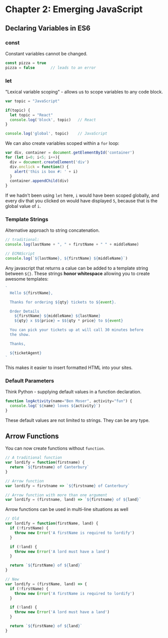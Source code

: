 # Chapter 2: Emerging JavaScript

## Declaring Variables in ES6

### const
Constant variables cannot be changed.
```javascript
const pizza = true
pizza = false       // leads to an error
```

### let
"Lexical variable scoping" - allows us to scope variables to any code block.
```javascript
var topic = "JavaScript"

if(topic) {
  let topic = "React"
  console.log('block', topic)   // React
}

console.log('global', topic)    // JavaScript
```

We can also create variables scoped within a `for` loop:

```javascript
var div, container = document.getElementById('container')
for (let i=0; i<5; i++){
  div = document.createElement('div')
  div.onclick = function() {
    alert('this is box #: ' + i)
  }
  container.appendChild(div)
}
```

If we hadn't been using `let` here, `i` would have been scoped globally, and every div that you clicked on would have displayed `5`, because that is the global value of `i`.

### Template Strings

Alternative approach to string concatenation.

```javascript
// traditional:
console.log(lastName + ", " + firstName + " " + middleName)

// ECMAScript
console.log(`${lastName}, ${firstName} ${middleName}`)
```

Any javascript that returns a calue can be added to a template string between `${}`. These strings __honor whitespace__ allowing you to create awesome templates:

```javascript
`
  Hello ${firstName},

  Thanks for ordering ${qty} tickets to ${event}.

  Order Details
    ${firstName} ${middleName} ${lastName}
    ${qty} x $${price} = $${qty * price} to ${event}

  You can pick your tickets up at will call 30 minutes before
  the show.

  Thanks,

  ${ticketAgent}
`
```

This makes it easier to insert formatted HTML into your sites.

### Default Parameters

Think Python - supplying default values in a function declaration.

```javascript
function logActivity(name="Ben Moser", activity="fun") {
  console.log(`${name} loves ${activity}`)
}
```

These default values are not limited to strings. They can be any type.

## Arrow Functions

You can now create functions without `function`.

```javascript
// A traditional function
var lordify = function(firstname) {
  return `${firstname} of Canterbury`
}

// Arrow function
var lordify = firstname => `${firstname} of Canterbury`

// Arrow function with more than one argument
var lordify = (firstname, land) => `${firstname} of ${land}`
```

Arrow functions can be used in multi-line situations as well

```javascript
// Old
var lordify = function(firstName, land) {
  if (!firstName) {
    throw new Error('A firstName is required to lordify')
  }

  if (!land) {
    throw new Error('A lord must have a land')
  }

  return `${firstName} of ${land}`
}

// New
var lordify = (firstName, land) => {
  if (!firstName) {
    throw new Error('A firstName is required to lordify')
  }

  if (!land) {
    throw new Error('A lord must have a land')
  }

  return `${firstName} of ${land}`
}
